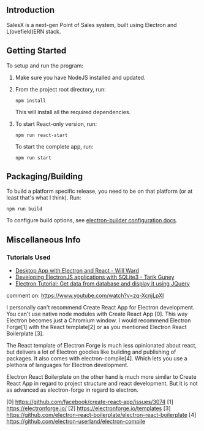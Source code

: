 ## Introduction

SalesX is a next-gen Point of Sales system, built using Electron and L(ovefield)ERN stack. 

## Getting Started

To setup and run the program:

1. Make sure you have NodeJS installed and updated.
2. From the project root directory, run:

    `npm install`

    This will install all the required dependencies.

3. To start React-only version, run:

    `npm run react-start`
    
    To start the complete app, run:

    `npm run start`

## Packaging/Building

To build a platform specific release, you need to be on that platform (or at least that's what I think). Run:

`npm run build`

To configure build options, see [electron-builder configuration docs](https://www.electron.build/configuration/configuration).

## Miscellaneous Info
### Tutorials Used

- [Desktop App with Electron and React - Will Ward](https://www.youtube.com/watch?v=Cdu2O6o2DCg)
- [Developing ElectronJS applications with SQLite3 - Tarik Guney](https://www.youtube.com/watch?v=c76FTxLRwAw)
- [Electron Tutorial: Get data from database and display it using JQuery](https://www.youtube.com/watch?v=oxZ5lIk4B38)

comment on: https://www.youtube.com/watch?v=zq-XcnjLpXI

I personally can't recommend Create React App for Electron development. You can't use native node modules with Create React App [0]. This way Electron becomes just a Chromium window. I would recommend Electron Forge[1] with the React template[2] or as you mentioned Electron React Boilerplate [3]. 

The React template of Electron Forge is much less opinionated about react, but delivers a lot of Electron goodies like building and publishing of packages. It also comes with electron-compile[4]. Which lets you use a plethora of languages for Electron development.

Electron React Boilerplate on the other hand is much more similar to Create React App in regard to project structure and react development. But it is not as advanced as electron-forge in regard to electron.

[0] https://github.com/facebook/create-react-app/issues/3074
[1] https://electronforge.io/
[2] https://electronforge.io/templates
[3] https://github.com/electron-react-boilerplate/electron-react-boilerplate
[4] https://github.com/electron-userland/electron-compile